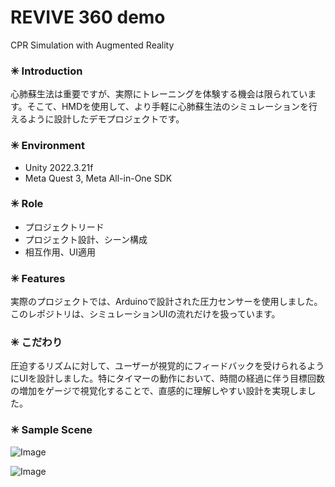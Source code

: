 # REVIVE 360 demo 
CPR Simulation with Augmented Reality 

### ✳ Introduction
心肺蘇生法は重要ですが、実際にトレーニングを体験する機会は限られています。そこて、HMDを使用して、より手軽に心肺蘇生法のシミュレーションを行えるように設計したデモプロジェクトです。

### ✳ Environment 
* Unity 2022.3.21f 
* Meta Quest 3, Meta All-in-One SDK

### ✳ Role 
* プロジェクトリード
* プロジェクト設計、シーン構成
* 相互作用、UI適用

### ✳ Features
実際のプロジェクトでは、Arduinoで設計された圧力センサーを使用しました。このレポジトリは、シミュレーションUIの流れだけを扱っています。

### ✳ こだわり
圧迫するリズムに対して、ユーザーが視覚的にフィードバックを受けられるようにUIを設計しました。特にタイマーの動作において、時間の経過に伴う目標回数の増加をゲージで視覚化することで、直感的に理解しやすい設計を実現しました。

### ✳ Sample Scene

![Image](https://github.com/user-attachments/assets/70324e1e-4cfd-44fd-bcb9-cba5c2696920)

![Image](https://github.com/user-attachments/assets/37dfd86e-8163-4e34-991c-a1cfa5c10a56)
